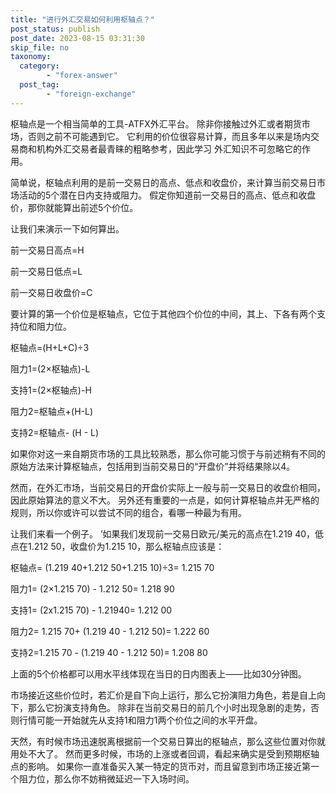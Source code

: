 ```yaml
---
title: "进行外汇交易如何利用枢轴点？"
post_status: publish
post_date: 2023-08-15 03:31:30
skip_file: no
taxonomy:
  category:
        - "forex-answer"
  post_tag:
        - "foreign-exchange"
---
```


枢轴点是一个相当简单的工具-ATFX外汇平台。 除非你接触过外汇或者期货市场，否则之前不可能遇到它。 它利用的价位很容易计算，而且多年以来是场内交易商和机构外汇交易者最青睐的粗略参考，因此学习 外汇知识不可忽略它的作用。

简单说，枢轴点利用的是前一交易日的高点、低点和收盘价，来计算当前交易日市场活动的5个潜在日内支持或阻力。 假定你知道前一交易日的高点、低点和收盘价，那你就能算出前述5个价位。

让我们来演示一下如何算出。

前一交易日高点=H

前一交易日低点=L

前一交易日收盘价=C

要计算的第一个价位是枢轴点，它位于其他四个价位的中间，其上、下各有两个支持位和阻力位。

枢轴点=(H+L+C)÷3

阻力1=(2×枢轴点)-L

支持1=(2×枢轴点)-H

阻力2=枢轴点+(H-L)

支持2=枢轴点- (H - L)

如果你对这一来自期货市场的工具比较熟悉，那么你可能习惯于与前述稍有不同的原始方法来计算枢轴点，包括用到当前交易日的“开盘价”并将结果除以4。

然而，在外汇市场，当前交易日的开盘价实际上一般与前一交易日的收盘价相同，因此原始算法的意义不大。 另外还有重要的一点是，如何计算枢轴点并无严格的规则，所以你或许可以尝试不同的组合，看哪一种最为有用。

让我们来看一个例子。 ’如果我们发现前一交易日欧元/美元的高点在1.219 40，低点在1.212 50，收盘价为1.215 10，那么枢轴点应该是：

枢轴点= (1.219 40+1.212 50+1.215 10)÷3= 1.215 70

阻力1= (2×1.215 70) - 1.212 50= 1.218 90

支持1= (2x1.215 70) - 1.21940= 1.212 00

阻力2= 1.215 70+ (1.219 40 - 1.212 50)= 1.222 60

支持2=1.215 70 - (1.219 40 - 1.212 50)= 1.208 80

上面的5个价格都可以用水平线体现在当日的日内图表上——比如30分钟图。

市场接近这些价位时，若汇价是自下向上运行，那么它扮演阻力角色，若是自上向下，那么它扮演支持角色。 除非在当前交易日的前几个小时出现急剧的走势，否则行情可能一开始就先从支持1和阻力1两个价位之间的水平开盘。

天然，有时候市场迅速脱离根据前一个交易日算出的枢轴点，那么这些位置对你就用处不大了。 然而更多时候，市场的上涨或者回调，看起来确实是受到预期枢轴点的影响。 如果你一直准备买入某一特定的货币对，而且留意到市场正接近第一个阻力位，那么你不妨稍微延迟一下入场时间。
